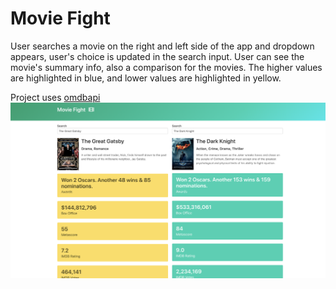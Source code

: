 # Movie Fight

User searches a movie on the right and left side of the app and dropdown appears, user's choice is updated in the search input. User can see the movie's summary info, also a comparison for the movies. The higher values are highlighted in blue, and lower values are highlighted in yellow.

Project uses [omdbapi](http://www.omdbapi.com/)
![project image](movie.png)


  


